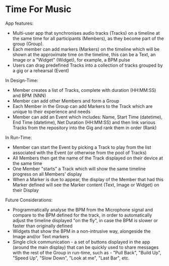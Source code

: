 # Time For Music

App features:
- Multi-user app that synchronises audio tracks (Tracks) on a timeline at the same time for all participants (Members), as they become part of the group (Group).
- Each member can add markers (Markers) on the timeline which will be shown at the approximate time on the timeline, this can be a Text, an Image or a "Widget" (Widget), for example, a BPM pulse 
- Users can drag predefined Tracks into a collection of tracks grouped by a gig or a rehearsal (Event) 

In Design-Time:
- Member creates a list of Tracks, complete with duration (HH:MM:SS) and BPM (NNN)
- Member can add other Members and form a Group
- Each Member in the Group can add Markers to the Track which are unique to their experience and needs
- Member can add an Event which includes: Name, Start Time (datetime), End Time (datetime), Net Duration (HH:MM:SS) and then link various Tracks from the repository into the Gig and rank them in order (Rank)

In Run-Time:
- Member can start the Event by picking a Track to play from the list associated with the Event (or otherwise from the pool of Tracks)
- All Members then get the name of the Track displayed on their device at the same time
- One Member "starts" a Track which will show the same timeline progress on all Members' display
- When a Marker is due to appear, the display of the Member that had this Marker defined will see the Marker content (Text, Image or Widget) on their Display

Future Considerations:
- Programmatically analyse the BPM from the Microphone signal and compare to the BPM defined for the track, in order to automatically  adjust the timeline displayed "on the fly", in case the BPM is slower or faster than originally defined
- Widgets that show the BPM in a non-intrusive way, alongeside the Image and/or Text markers
- Single click communication - a set of buttons displayed in the app (around the main display) that can be quickly used to share messages with the rest of the Group in run-time, such as - "Pull Back", "Build Up", "Speed Up", "Slow Down", "Look at me", "Last Bar", etc.

